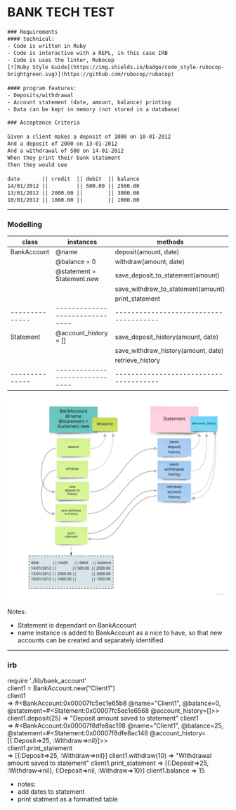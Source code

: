 BANK TECH TEST
==============

````
### Requirements
#### technical:
- Code is written in Ruby  
- Code is interactive with a REPL, in this case IRB
- Code is uses the linter, Rubocop
[![Ruby Style Guide](https://img.shields.io/badge/code_style-rubocop-brightgreen.svg)](https://github.com/rubocop/rubocop)

#### program features:
- Deposits/withdrawal  
- Account statement (date, amount, balance) printing  
- Data can be kept in memory (not stored in a database)  
````
````
### Acceptance Criteria

Given a client makes a deposit of 1000 on 10-01-2012  
And a deposit of 2000 on 13-01-2012  
And a withdrawal of 500 on 14-01-2012  
When they print their bank statement  
Then they would see  

date       || credit  || debit  || balance
14/01/2012 ||         || 500.00 || 2500.00
13/01/2012 || 2000.00 ||        || 3000.00
10/01/2012 || 1000.00 ||        || 1000.00
````
-----

### Modelling

| class        |  instances                   |  methods                             |
|--------------|------------------------------|--------------------------------------|
| BankAccount  |  @name                       |  deposit(amount, date)               |
|              |  @balance = 0                |  withdraw(amount, date)              |
|              |  @statement = Statement.new  |  save_deposit_to_statement(amount)   |
|              |                              |  save_withdraw_to_statement(amount)  |
|              |                              |  print_statement                     |
|--------------|------------------------------|--------------------------------------|
| Statement    |  @account_history = []       |  save_deposit_history(amount, date)  |
|              |                              |  save_withdraw_history(amount, date) |
|              |                              |  retrieve_history                    |
|--------------|------------------------------|--------------------------------------|

![class_interaction_model](class_interaction_model_V2.jpg)  


Notes:
- Statement is dependant on BankAccount  
- name instance is added to BankAccount as a nice to have, so that new accounts can be created and separately identified

----

### irb
require './lib/bank_account'   
client1 = BankAccount.new("Client1")  
client1  
=> #<BankAccount:0x00007fc5ec1e65b8 @name="Client1", @balance=0, @statement=#<Statement:0x00007fc5ec1e6568 @account_history=[]>>  
client1.deposit(25)
 => "Deposit amount saved to statement"
 client1  
  => #<BankAccount:0x00007f8dfe8ac198 @name="Client1", @balance=25, @statement=#<Statement:0x00007f8dfe8ac148 @account_history=[{:Deposit=>25, :Withdraw=>nil}]>>    
 client1.print_statement  
 => [{:Deposit=>25, :Withdraw=>nil}]
  client1.withdraw(10)
 => "Withdrawal amount saved to statement"
 client1.print_statement
 => [{:Deposit=>25, :Withdraw=>nil}, {:Deposit=>nil, :Withdraw=>10}]
 client1.balance
 => 15

 - notes:   
 - add dates to statement
 - print statment as a formatted table
